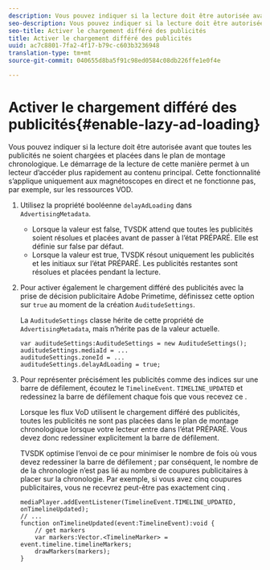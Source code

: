 ```yaml
---
description: Vous pouvez indiquer si la lecture doit être autorisée avant que toutes les publicités ne soient chargées et placées dans le plan de montage chronologique. Le démarrage de la lecture de cette manière permet à un lecteur d’accéder plus rapidement au contenu principal. Cette fonctionnalité s’applique uniquement aux magnétoscopes en direct et ne fonctionne pas, par exemple, sur les ressources VOD.
seo-description: Vous pouvez indiquer si la lecture doit être autorisée avant que toutes les publicités ne soient chargées et placées dans le plan de montage chronologique. Le démarrage de la lecture de cette manière permet à un lecteur d’accéder plus rapidement au contenu principal. Cette fonctionnalité s’applique uniquement aux magnétoscopes en direct et ne fonctionne pas, par exemple, sur les ressources VOD.
seo-title: Activer le chargement différé des publicités
title: Activer le chargement différé des publicités
uuid: ac7c8801-7fa2-4f17-b79c-c603b3236948
translation-type: tm+mt
source-git-commit: 040655d8ba5f91c98ed0584c08db226ffe1e0f4e

---
```



# Activer le chargement différé des publicités{#enable-lazy-ad-loading}

Vous pouvez indiquer si la lecture doit être autorisée avant que toutes les publicités ne soient chargées et placées dans le plan de montage chronologique. Le démarrage de la lecture de cette manière permet à un lecteur d’accéder plus rapidement au contenu principal. Cette fonctionnalité s’applique uniquement aux magnétoscopes en direct et ne fonctionne pas, par exemple, sur les ressources VOD.

1. Utilisez la propriété booléenne `delayAdLoading` dans `AdvertisingMetadata`.

   * Lorsque la valeur est false, TVSDK attend que toutes les publicités soient résolues et placées avant de passer à l’état PRÉPARÉ. Elle est définie sur false par défaut.
   * Lorsque la valeur est true, TVSDK résout uniquement les publicités et les  initiaux sur l’état PRÉPARÉ. Les publicités restantes sont résolues et placées pendant la lecture.

1. Pour activer également le chargement différé des publicités avec la prise de décision publicitaire Adobe Primetime, définissez cette option sur `true` au moment de la création `AuditudeSettings`.

   La `AuditudeSettings` classe hérite de cette propriété de `AdvertisingMetadata`, mais n’hérite pas de la valeur actuelle.

   ```
   var auditudeSettings:AuditudeSettings = new AuditudeSettings(); 
   auditudeSettings.mediaId = ... 
   auditudeSettings.zoneId = ... 
   auditudeSettings.delayAdLoading = true;
   ```

1. Pour représenter précisément les publicités comme des indices sur une barre de défilement, écoutez le `TimelineEvent`. `TIMELINE_UPDATED`  et redessinez la barre de défilement chaque fois que vous recevez ce .

   Lorsque les flux VoD utilisent le chargement différé des publicités, toutes les publicités ne sont pas placées dans le plan de montage chronologique lorsque votre lecteur entre dans l’état PRÉPARÉ. Vous devez donc redessiner explicitement la barre de défilement.

   TVSDK optimise l’envoi de ce pour minimiser le nombre de fois où vous devez redessiner la barre de défilement ; par conséquent, le nombre de  de la chronologie n’est pas lié au nombre de coupures publicitaires à placer sur la chronologie. Par exemple, si vous avez cinq coupures publicitaires, vous ne recevrez peut-être pas exactement cinq .

   ```
   mediaPlayer.addEventListener(TimelineEvent.TIMELINE_UPDATED, onTimelineUpdated); 
   // ... 
   function onTimelineUpdated(event:TimelineEvent):void { 
       // get markers 
       var markers:Vector.<TimelineMarker> = event.timeline.timelineMarkers; 
       drawMarkers(markers); 
   } 
   ```

